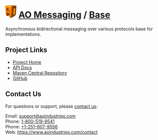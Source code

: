 # [<img src="ao-logo.png" alt="AO Logo" width="35" height="40">](https://www.aoindustries.com/) [AO Messaging](https://www.aoindustries.com/ao-messaging/) / [Base](https://www.aoindustries.com/ao-messaging/base/)
Asynchronous bidirectional messaging over various protocols base for implementations.

## Project Links
* [Project Home](https://www.aoindustries.com/ao-messaging/base/)
* [API Docs](https://www.aoindustries.com/ao-messaging/base/apidocs/)
* [Maven Central Repository](https://search.maven.org/#search|gav|1|g:%22com.aoindustries%22%20AND%20a:%22ao-messaging-base%22)
* [GitHub](https://github.com/aoindustries/ao-messaging-base)

## Contact Us
For questions or support, please [contact us](https://www.aoindustries.com/contact):

Email: [support@aoindustries.com](mailto:support@aoindustries.com)  
Phone: [1-800-519-9541](tel:1-800-519-9541)  
Phone: [+1-251-607-9556](tel:+1-251-607-9556)  
Web: https://www.aoindustries.com/contact
